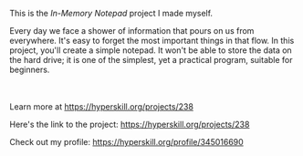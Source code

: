 This is the *In-Memory Notepad* project I made myself.


<p>Every day we face a shower of information that pours on us from everywhere. It&#39;s easy to forget the most important things in that flow. In this project, you&#39;ll create a simple notepad. It won&#39;t be able to store the data on the hard drive; it is one of the simplest, yet a practical program, suitable for beginners.</p><br/><br/>Learn more at <a href="https://hyperskill.org/projects/238?utm_source=ide&utm_medium=ide&utm_campaign=ide&utm_content=project-card">https://hyperskill.org/projects/238</a>

Here's the link to the project: https://hyperskill.org/projects/238

Check out my profile: https://hyperskill.org/profile/345016690